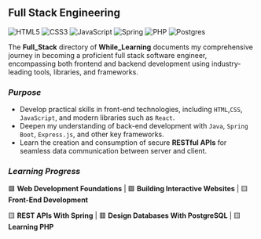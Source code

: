 ## Full Stack Engineering

![HTML5](https://img.shields.io/badge/html5-%23E34F26.svg?style=for-the-badge&logo=html5&logoColor=white)
![CSS3](https://img.shields.io/badge/css3-%231572B6.svg?style=for-the-badge&logo=css3&logoColor=white)
![JavaScript](https://img.shields.io/badge/javascript-%23323330.svg?style=for-the-badge&logo=javascript&logoColor=%23F7DF1E)
![Spring](https://img.shields.io/badge/spring-%236DB33F.svg?style=for-the-badge&logo=spring&logoColor=white)
![PHP](https://img.shields.io/badge/php-%23777BB4.svg?style=for-the-badge&logo=php&logoColor=white)
![Postgres](https://img.shields.io/badge/postgres-%23316192.svg?style=for-the-badge&logo=postgresql&logoColor=white)

The **Full_Stack** directory of **While_Learning** documents my comprehensive journey in becoming
a proficient full stack software engineer, encompassing both frontend and backend development using
industry-leading tools, libraries, and frameworks.

### _Purpose_
- Develop practical skills in front-end technologies, including `HTML`,`CSS`, `JavaScript`, and
modern libraries such as `React`.
- Deepen my understanding of back-end development with `Java`, `Spring Boot`, `Express.js`, and
other key frameworks.
- Learn the creation and consumption of secure **RESTful APIs** for seamless data communication
between server and client.

### _Learning Progress_

:green_square: **Web Development Foundations** | :green_square: **Building Interactive Websites** | :yellow_square: **Front-End Development**

:yellow_square: **REST APIs With Spring** | :red_square: **Design Databases With PostgreSQL** | :yellow_square: **Learning PHP**
